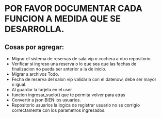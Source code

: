 # POR FAVOR DOCUMENTAR CADA FUNCION A MEDIDA QUE SE DESARROLLA.
## Cosas por agregar:

- Migrar el sistema de reservas de sala vip o cochera a otro repositorio.
- Verificar si ingreso una reserva o lo que sea que las fechas de finalizacion no pueda ser anterior a la de inicio.
- Migrar a archivos Todo.
- Fecha de reserva del salon vip validarla con el datenow, debe ser mayor o igual.
- Al guardar la tarjeta en el user 
- funcion ingresar_vuelo() que te permita volver para atras
- Convertir a json BIEN los usuarios.
- Repositorio usuarios la logica de registrar usuario no se corrigio correctamente con los parametros ingresados.

